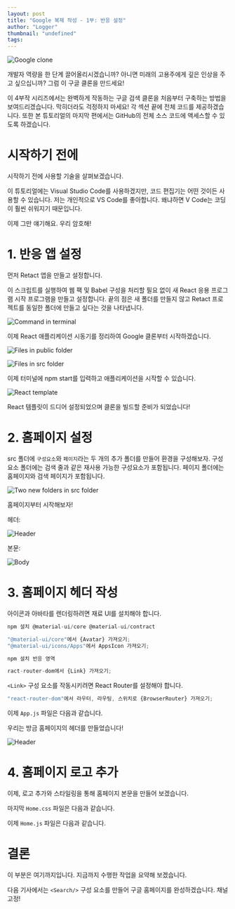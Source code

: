 ```yaml
---
layout: post
title: "Google 복제 작성 - 1부: 반응 설정"
author: "Logger"
thumbnail: "undefined"
tags: 
---
```



![Google clone](https://miro.medium.com/max/1200/1*BotAIpotlmG2qqgE6wWfUQ.gif)

개발자 역량을 한 단계 끌어올리시겠습니까? 아니면 미래의 고용주에게 깊은 인상을 주고 싶으십니까? 그럼 이 구글 클론을 만드세요!

이 4부작 시리즈에서는 완벽하게 작동하는 구글 검색 클론을 처음부터 구축하는 방법을 보여드리겠습니다. 막히더라도 걱정하지 마세요! 각 섹션 끝에 전체 코드를 제공하겠습니다. 또한 본 튜토리얼의 마지막 편에서는 GitHub의 전체 소스 코드에 액세스할 수 있도록 하겠습니다.

# 시작하기 전에

시작하기 전에 사용할 기술을 살펴보겠습니다.

이 튜토리얼에는 Visual Studio Code를 사용하겠지만, 코드 편집기는 어떤 것이든 사용할 수 있습니다. 저는 개인적으로 VS Code를 좋아합니다. 왜냐하면 V Code는 코딩이 훨씬 쉬워지기 때문입니다.

이제 그만 얘기해요. 우리 암호해!

# 1. 반응 앱 설정

먼저 Retact 앱을 만들고 설정합니다.

이 스크립트를 실행하여 웹 팩 및 Babel 구성을 처리할 필요 없이 새 React 응용 프로그램 시작 프로그램을 만들고 설정합니다. 끝의 점은 새 폴더를 만들지 않고 Retact 프로젝트를 동일한 폴더에 만들고 싶다는 것을 나타냅니다.

![Command in terminal](https://miro.medium.com/max/1200/1*mE47_0tz0B470bvdUJ26Yg.png)

이제 React 애플리케이션 시동기를 정리하여 Google 클론부터 시작하겠습니다.

![Files in public folder](https://miro.medium.com/max/438/1*9ALeFz16IrvsySh392sTTw.png)

![Files in src folder](https://miro.medium.com/max/450/1*aWjlQfY9Wp9VMVDvV13dOQ.png)

이제 터미널에 npm start를 입력하고 애플리케이션을 시작할 수 있습니다.

![React template](https://miro.medium.com/max/1160/1*hbIwNxFIFmVzbXYls5xH_Q.png)

React 템플릿이 드디어 설정되었으며 클론을 빌드할 준비가 되었습니다!

# 2. 홈페이지 설정

src 폴더에 `구성요소`와 `페이지`라는 두 개의 추가 폴더를 만들어 환경을 구성해보자. 구성요소 폴더에는 검색 줄과 같은 재사용 가능한 구성요소가 포함됩니다. 페이지 폴더에는 홈페이지와 검색 페이지가 포함됩니다.

![Two new folders in src folder](https://miro.medium.com/max/446/1*W8NhOTfl-7bBIcS-zXoP7A.png)

홈페이지부터 시작해보자!

헤더:

![Header](https://miro.medium.com/max/1396/1*ra6faoa3WC8rdG9FXmZb5w.png)

본문:

![Body](https://miro.medium.com/max/1392/1*ougAKK8-kaeBrJ8sabFPqA.png)

# 3. 홈페이지 헤더 작성

아이콘과 아바타를 렌더링하려면 재료 UI를 설치해야 합니다.

```js
npm 설치 @material-ui/core @material-ui/contract
```

```js
"@material-ui/core"에서 {Avatar} 가져오기;
"@material-ui/icons/Apps"에서 AppsIcon 가져오기;
```

```js
npm 설치 반응 영역
```

```js
ract-router-dom에서 {Link} 가져오기;
```

`<Link>` 구성 요소를 작동시키려면 React Router를 설정해야 합니다.

```js
"react-router-dom"에서 라우터, 라우팅, 스위치로 {BrowserRouter} 가져오기;
```

이제 `App.js` 파일은 다음과 같습니다.

우리는 방금 홈페이지의 헤더를 만들었습니다!

![Header](https://miro.medium.com/max/1396/1*ra6faoa3WC8rdG9FXmZb5w.png)

# 4. 홈페이지 로고 추가

이제, 로고 추가와 스타일링을 통해 홈페이지 본문을 만들어 보겠습니다.

마지막 `Home.css` 파일은 다음과 같습니다.

이제 `Home.js` 파일은 다음과 같습니다.

# 결론

이 부분은 여기까지입니다. 지금까지 수행한 작업을 요약해 보겠습니다.

다음 기사에서는 `<Search/>` 구성 요소를 만들어 구글 홈페이지를 완성하겠습니다. 채널 고정!